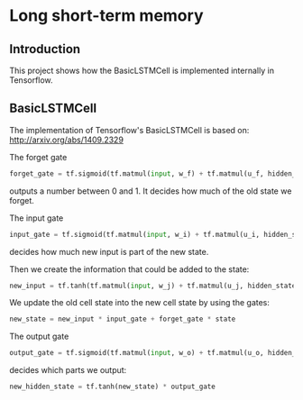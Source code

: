 # Long short-term memory

## Introduction
This project shows how the BasicLSTMCell is implemented internally in Tensorflow.

## BasicLSTMCell
The implementation of Tensorflow's BasicLSTMCell is based on:
http://arxiv.org/abs/1409.2329

The forget gate 
```Python
forget_gate = tf.sigmoid(tf.matmul(input, w_f) + tf.matmul(u_f, hidden_state) + b_f)
```
outputs a number between 0 and 1. It decides how much of the old state we forget.

The input gate
```Python
input_gate = tf.sigmoid(tf.matmul(input, w_i) + tf.matmul(u_i, hidden_state) + b_i)
```
decides how much new input is part of the new state.

Then we create the information that could be added to the state:
```Python
new_input = tf.tanh(tf.matmul(input, w_j) + tf.matmul(u_j, hidden_state) + b_j)
```

We update the old cell state into the new cell state by using the gates:
```Python
new_state = new_input * input_gate + forget_gate * state
```

The output gate 
```Python
output_gate = tf.sigmoid(tf.matmul(input, w_o) + tf.matmul(u_o, hidden_state) + b_o)
```

decides which parts we output:
```Python
new_hidden_state = tf.tanh(new_state) * output_gate
```